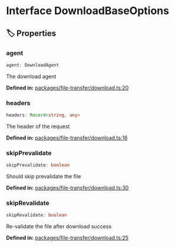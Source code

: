 # Interface DownloadBaseOptions

## 🏷️ Properties

### agent <Badge type="info" text="optional" />

```ts
agent: DownloadAgent
```
The download agent
<p style="font-size: 14px; color: var(--vp-c-text-2)">
<strong>Defined in:</strong> <a href="https://github.com/voxelum/minecraft-launcher-core-node/blob/master/packages/file-transfer/download.ts#L20" target="_blank" rel="noreferrer">packages/file-transfer/download.ts:20</a>
</p>


### headers <Badge type="info" text="optional" />

```ts
headers: Record<string, any>
```
The header of the request
<p style="font-size: 14px; color: var(--vp-c-text-2)">
<strong>Defined in:</strong> <a href="https://github.com/voxelum/minecraft-launcher-core-node/blob/master/packages/file-transfer/download.ts#L16" target="_blank" rel="noreferrer">packages/file-transfer/download.ts:16</a>
</p>


### skipPrevalidate <Badge type="info" text="optional" />

```ts
skipPrevalidate: boolean
```
Should skip prevalidate the file
<p style="font-size: 14px; color: var(--vp-c-text-2)">
<strong>Defined in:</strong> <a href="https://github.com/voxelum/minecraft-launcher-core-node/blob/master/packages/file-transfer/download.ts#L30" target="_blank" rel="noreferrer">packages/file-transfer/download.ts:30</a>
</p>


### skipRevalidate <Badge type="info" text="optional" />

```ts
skipRevalidate: boolean
```
Re-validate the file after download success
<p style="font-size: 14px; color: var(--vp-c-text-2)">
<strong>Defined in:</strong> <a href="https://github.com/voxelum/minecraft-launcher-core-node/blob/master/packages/file-transfer/download.ts#L25" target="_blank" rel="noreferrer">packages/file-transfer/download.ts:25</a>
</p>


